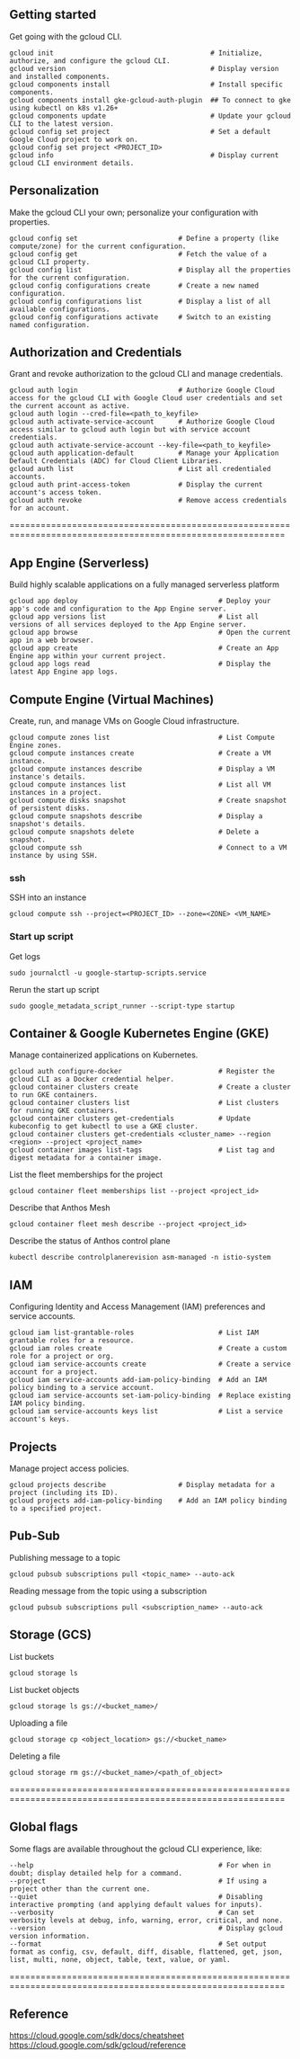 ## Getting started
Get going with the gcloud CLI.
```
gcloud init                                       # Initialize, authorize, and configure the gcloud CLI.
gcloud version                                    # Display version and installed components.
gcloud components install                         # Install specific components.
gcloud components install gke-gcloud-auth-plugin  ## To connect to gke using kubectl on k8s v1.26+
gcloud components update                          # Update your gcloud CLI to the latest version.
gcloud config set project                         # Set a default Google Cloud project to work on.
gcloud config set project <PROJECT_ID>
gcloud info                                       # Display current gcloud CLI environment details.
```

## Personalization
Make the gcloud CLI your own; personalize your configuration with properties.
```
gcloud config set                         # Define a property (like compute/zone) for the current configuration.
gcloud config get                         # Fetch the value of a gcloud CLI property.
gcloud config list                        # Display all the properties for the current configuration.
gcloud config configurations create       # Create a new named configuration.
gcloud config configurations list         # Display a list of all available configurations.
gcloud config configurations activate     # Switch to an existing named configuration.
```

## Authorization and Credentials
Grant and revoke authorization to the gcloud CLI and manage credentials.
```
gcloud auth login                         # Authorize Google Cloud access for the gcloud CLI with Google Cloud user credentials and set the current account as active.
gcloud auth login --cred-file=<path_to_keyfile>
gcloud auth activate-service-account      # Authorize Google Cloud access similar to gcloud auth login but with service account credentials.
gcloud auth activate-service-account --key-file=<path_to_keyfile>
gcloud auth application-default           # Manage your Application Default Credentials (ADC) for Cloud Client Libraries.
gcloud auth list                          # List all credentialed accounts.
gcloud auth print-access-token            # Display the current account's access token.
gcloud auth revoke                        # Remove access credentials for an account.
```

===========================================================================================================
##  App Engine (Serverless)

Build highly scalable applications on a fully managed serverless platform
```
gcloud app deploy                                   # Deploy your app's code and configuration to the App Engine server.
gcloud app versions list                            # List all versions of all services deployed to the App Engine server.
gcloud app browse                                   # Open the current app in a web browser.
gcloud app create                                   # Create an App Engine app within your current project.
gcloud app logs read                                # Display the latest App Engine app logs.
```

## Compute Engine (Virtual Machines)

Create, run, and manage VMs on Google Cloud infrastructure.
```
gcloud compute zones list                           # List Compute Engine zones.
gcloud compute instances create                     # Create a VM instance.
gcloud compute instances describe                   # Display a VM instance's details.
gcloud compute instances list                       # List all VM instances in a project.
gcloud compute disks snapshot                       # Create snapshot of persistent disks.
gcloud compute snapshots describe                   # Display a snapshot's details.
gcloud compute snapshots delete                     # Delete a snapshot.
gcloud compute ssh                                  # Connect to a VM instance by using SSH.
```
### ssh
SSH into an instance
```
gcloud compute ssh --project=<PROJECT_ID> --zone=<ZONE> <VM_NAME>
```

### Start up script
Get logs
```
sudo journalctl -u google-startup-scripts.service
```
Rerun the start up script
```
sudo google_metadata_script_runner --script-type startup
```


## Container & Google Kubernetes Engine (GKE)

Manage containerized applications on Kubernetes.
```
gcloud auth configure-docker                        # Register the gcloud CLI as a Docker credential helper.
gcloud container clusters create                    # Create a cluster to run GKE containers.
gcloud container clusters list                      # List clusters for running GKE containers.
gcloud container clusters get-credentials           # Update kubeconfig to get kubectl to use a GKE cluster.
gcloud container clusters get-credentials <cluster_name> --region <region> --project <project_name>
gcloud container images list-tags                   # List tag and digest metadata for a container image.
```
List the fleet memberships for the project
```
gcloud container fleet memberships list --project <project_id>
```
Describe that Anthos Mesh 
```
gcloud container fleet mesh describe --project <project_id>
```
Describe the status of Anthos control plane
```
kubectl describe controlplanerevision asm-managed -n istio-system
```

## IAM

Configuring Identity and Access Management (IAM) preferences and service accounts.
```
gcloud iam list-grantable-roles                     # List IAM grantable roles for a resource.
gcloud iam roles create                             # Create a custom role for a project or org.
gcloud iam service-accounts create                  # Create a service account for a project.
gcloud iam service-accounts add-iam-policy-binding  # Add an IAM policy binding to a service account.
gcloud iam service-accounts set-iam-policy-binding  # Replace existing IAM policy binding.
gcloud iam service-accounts keys list               # List a service account's keys.
```

## Projects

Manage project access policies.
```
gcloud projects describe                  # Display metadata for a project (including its ID).
gcloud projects add-iam-policy-binding    # Add an IAM policy binding to a specified project.
```


## Pub-Sub
Publishing message to a topic
```
gcloud pubsub subscriptions pull <topic_name> --auto-ack
```
Reading message from the topic using a subscription
```
gcloud pubsub subscriptions pull <subscription_name> --auto-ack
```

## Storage (GCS)
List buckets
```
gcloud storage ls
```
List bucket objects
```
gcloud storage ls gs://<bucket_name>/
```
Uploading a file
```
gcloud storage cp <object_location> gs://<bucket_name>
```
Deleting a file
```
gcloud storage rm gs://<bucket_name>/<path_of_object>
```


===========================================================================================================

## Global flags

Some flags are available throughout the gcloud CLI experience, like:
```
--help                                              # For when in doubt; display detailed help for a command.
--project                                           # If using a project other than the current one.
--quiet                                             # Disabling interactive prompting (and applying default values for inputs).
--verbosity                                         # Can set verbosity levels at debug, info, warning, error, critical, and none.
--version                                           # Display gcloud version information.
--format                                            # Set output format as config, csv, default, diff, disable, flattened, get, json, list, multi, none, object, table, text, value, or yaml.
```

===========================================================================================================
## Reference
https://cloud.google.com/sdk/docs/cheatsheet
https://cloud.google.com/sdk/gcloud/reference
